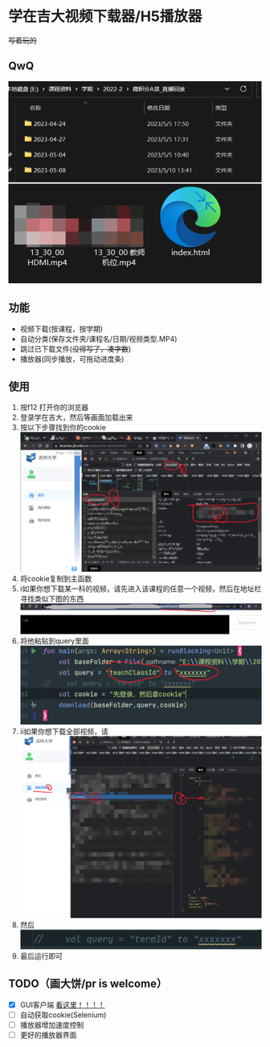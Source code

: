 # 学在吉大视频下载器/H5播放器

~~写着玩的~~

## QwQ

![演示](./assets/1684978976616.png)
![演示2](./assets/1684979022522.png)


## 功能

+ 视频下载(按课程，按学期)
+ 自动分类(保存文件夹/课程名/日期/视频类型.MP4)
+ 跳过已下载文件(~~没得写了，凑字数~~)
+ 播放器(同步播放，可拖动进度条)

## 使用

1. 按f12 打开你的浏览器
2. 登录学在吉大，然后等画面加载出来
3. 按以下步骤找到你的cookie![img.png](assets/img.png)
4. 将cookie复制到主函数
5. ⅰ如果你想下载某一科的视频，请先进入该课程的任意一个视频，然后在地址栏寻找类似下图的东西![](assets/ea311fbd.png)
6. 将他粘贴到query里面![](assets/5c22e004.png)
7. ⅱ如果你想下载全部视频，请![img.png](assets/img3.png)
8. 然后![img.png](assets/img4.png)
9. 最后运行即可

## TODO（画大饼/pr is welcome）

- [x] GUI客户端 [看这里！！！！](https://github.com/RikaCelery/StudyAtJLU_Desktop)
- [ ] 自动获取cookie(Selenium)
- [ ] 播放器增加速度控制
- [ ] 更好的播放器界面
